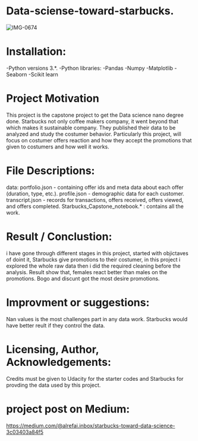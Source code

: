 # Data-sciense-toward-starbucks.
![IMG-0674](https://user-images.githubusercontent.com/55158582/73563003-62ec5180-446d-11ea-9639-5fdd6c0585f0.jpg)

# Installation:

-Python versions 3.*.
-Python libraries: 
-Pandas
-Numpy
-Matplotlib
-Seaborn
-Scikit learn


# Project Motivation
This project is the capstone  project to get the Data science nano degree done. Starbucks not only coffee makers company, it went beyond that which makes it sustainable company. They published their data to be analyzed and study the costumer behavior. Particularly this project, will focus on costumer offers reaction and how they accept the promotions that given to costumers and how well it works.


# File Descriptions:
data:
portfolio.json - containing offer ids and meta data about each offer (duration, type, etc.).
profile.json - demographic data for each customer.
transcript.json - records for transactions, offers received, offers viewed, and offers completed.
Starbucks_Capstone_notebook.* : contains all the work.


# Result / Conclustion: 
i have gone through different stages in this project, started with objictaves of doint it, Starbucks give promotions to their costumer, in this project i explored the whole raw data then i did the required cleaning before the analysis. Result show that, females react better than males on the promotions. Bogo and discunt got the most desire promotions.  

# Improvment or suggestions: 
Nan values is the most challenges part in any data work. Starbucks would have better reult if they control the data. 

# Licensing, Author, Acknowledgements:
Credits must be given to Udacity for the starter codes and Starbucks for provding the data used by this project.

# project post on Medium: 
https://medium.com/@alrefai.inbox/starbucks-toward-data-science-3c03403a84f5
